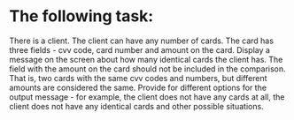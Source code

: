 # The following task:
There is a client.
The client can have any number of cards.
The card has three fields - cvv code, card number and amount on the card.
Display a message on the screen about how many identical cards the client has.
The field with the amount on the card should not be included in the comparison.
That is, two cards with the same cvv codes and numbers, but different amounts are considered the same.
Provide for different options for the output message - for example, the client does not have any cards at all, the client does not have any identical cards and other possible situations.
